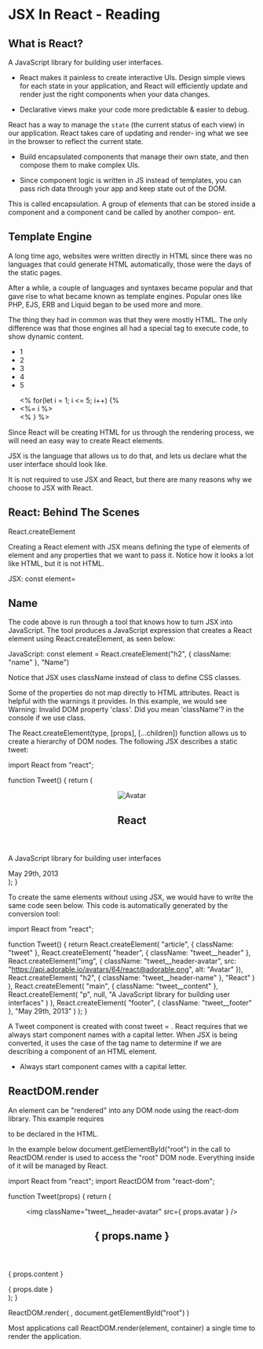 # JSX In React - Reading

## What is React?
A JavaScript library for building user interfaces.

  * React makes it painless to create interactive UIs. Design simple views for each state in your application, and React
  will efficiently update and render just the right components
  when your data changes.

  * Declarative views make your code more predictable & easier
  to debug.

React has a way to manage the `state` (the current status of each view) in our application. React takes care of updating and render-
ing what we see in the browser to reflect the current state.

  * Build encapsulated components that manage their own state, and
  then compose them to make complex UIs. 

  * Since component logic is written in JS instead of templates,
  you can pass rich data through your app and keep state out of
  the DOM.

This is called encapsulation. A group of elements that can be stored
inside a component and a component cand be called by another compon-
ent.

## Template Engine
A long time ago, websites were written directly in HTML since there was no languages that could generate HTML automatically, those were the days of the static pages.

After a while, a couple of languages and syntaxes became popular and that gave rise to what became known as template engines. Popular ones like PHP, EJS, ERB and Liquid began to be used more and more.

The thing they had in common was that they were mostly HTML. The only difference was that those engines all had a special tag to execute code, to show dynamic content.

<!-- Statis HTML way -->
<ul>
  <li>1</li>
  <li>2</li>
  <li>3</li>
  <li>4</li>
  <li>5</li>
</ul>

<!-- EJS way -->
<ul>
  <% for(let i = 1; i <= 5; i++) {%
    <li><%= i %></li>
    <% } %>
  </ul>

Since React will be creating HTML for us through the rendering process, we will need an easy way to create React elements.

JSX is the language that allows us to do that, and lets us declare what the user interface should look like.

It is not required to use JSX and React, but there are many reasons why we choose to JSX with React.


## React: Behind The Scenes
React.createElement

Creating a React element with JSX means defining the type of elements of element and any properties that we want to pass it. Notice how it looks a lot like HTML, but it is not HTML.

JSX:
const element= <h2 className="name">Name</h2>

The code above is run through a tool that knows how to turn JSX into JavaScript. The tool produces a JavaScript expression that creates a React element using React.createElement, as seen below:

JavaScript:
const element = React.createElement("h2", {
  className: "name"
}, "Name")


Notice that JSX uses className instead of class to define CSS classes.

Some of the properties do not map directly to HTML attributes. React is helpful with the warnings it provides. In this example, we would see Warning: Invalid DOM property 'class'. Did you mean 'className'? in the console if we use class.

The React.createElement(type, [props], [...children]) function allows us to create a hierarchy of DOM nodes. The following JSX describes a static tweet:


import React from "react";

function Tweet() {
  return (
    <article className="tweet">
      <header className="tweet__header">
        <img
          className="tweet__header-avatar"
          src="https://api.adorable.io/avatars/64/react@adorable.png"
          alt="Avatar"
        />
        <h2 className="tweet__header-name">React</h2>
      </header>
      <main className="tweet__content">
        <p>A JavaScript library for building user interfaces</p>
      </main>
      <footer className="tweet__footer">May 29th, 2013</footer>
    </article>
  );
}


To create the same elements without using JSX, we would have to write the same code seen below. This code is automatically generated by the conversion tool:

import React from "react";

function Tweet() {
  return React.createElement(
    "article",
    {
      className: "tweet"
    },
    React.createElement(
      "header",
      {
        className: "tweet__header"
      },
      React.createElement("img", {
        className: "tweet__header-avatar",
        src: "https://api.adorable.io/avatars/64/react@adorable.png",
        alt: "Avatar"
      }),
      React.createElement(
        "h2",
        {
          className: "tweet__header-name"
        },
        "React"
      )
    ),
    React.createElement(
      "main",
      {
        className: "tweet__content"
      },
      React.createElement(
        "p",
        null,
        "A JavaScript library for building user interfaces"
      )
    ),
    React.createElement(
      "footer",
      {
        className: "tweet__footer"
      },
      "May 29th, 2013"
    )
  );
}


A Tweet component is created with const tweet = <Tweet />. React requires that we always start component names with a capital letter. When JSX is being converted, it uses the case of the tag name to determine if we are describing a component of an HTML element.

  * Always start component cames with a capital letter.


## ReactDOM.render
An element can be "rendered" into any DOM node using the react-dom library. This example requires <div id="roor"></div> to be declared in the HTML. 

In the example below document.getElementById("root") in the call to ReactDOM.render is used to access the "root" DOM node. Everything inside of it will be managed by React.

import React from "react";
import ReactDOM from "react-dom";

function Tweet(props) {
  return (
    <article className="tweet">
      <header className="tweet__header">
        <img className="tweet__header-avatar" src={ props.avatar } />
        <h2 className="tweet__header-name">{ props.name }</h2>
      </header>
      <main className="tweet__content">
        <p>{ props.content }</p>
      </main>
      <footer className="tweet__footer">{ props.date }</footer>
    </article>
  );
}

ReactDOM.render(
  <Tweet
    name="React"
    avatar="https://api.adorable.io/avatars/64/react@adorable.png"
    content="A JavaScript library for building user interfaces"
    date="May 29th, 2013"
  />,
  document.getElementById("root")
)

Most applications call ReactDOM.render(element, container) a single time to render the application.

